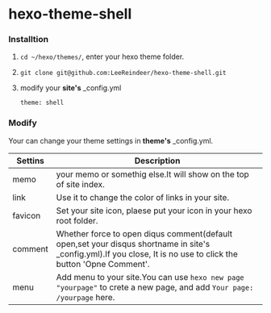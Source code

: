 # hexo-theme-shell

### Installtion

1. `cd ~/hexo/themes/`, enter your hexo theme folder.

2. `git clone git@github.com:LeeReindeer/hexo-theme-shell.git`

3. modify your **site's** _config.yml
    ```
    theme: shell
    ```
### Modify

Your can change your theme settings in **theme's** _config.yml.

|Settins|Description|
|----|----|
|memo|your memo or somethig else.It will show on the top of site index.|
|link|Use it to change the color of links in your site.|
|favicon|Set your site icon, plaese put your icon in your hexo root folder.|
|comment|Whether force to open diqus comment(default open,set your disqus shortname in site's _config.yml).If you close, It is no use to click the button 'Opne Comment'. |
|menu|Add menu to your site.You can use `hexo new page "yourpage"` to crete a new page, and add `Your page: /yourpage` here.|
